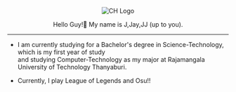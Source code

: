 <p style="text-align:center;"><img src="https://thumbs.gfycat.com/DapperNarrowCow-max-1mb.gif" class="centerImage" alt="CH Logo"></p>
  
<p align="center">
Hello Guy!👋 My name is J,Jay,JJ (up to you).
  <p>

--------------------------------------------

- I am currently studying for a Bachelor's degree in Science-Technology, which is my first year of study
  <br>and studying Computer-Technology as my major at Rajamangala University of Technology Thanyaburi.
    
- Currently, I play League of Legends and Osu!!
